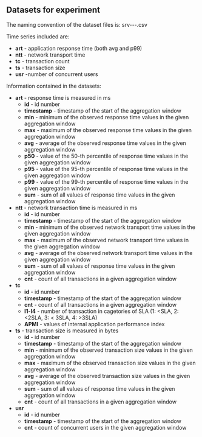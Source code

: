 ## Datasets for experiment

The naming convention of the dataset files is: srv-<serviceid>-<time series>-<granularity>.csv

Time series included are:

* **art** - application response time (both avg and p99)
* **ntt** - network transport time
* **tc** - transaction count
* **ts** - transaction size
* **usr** -number of concurrent users

Information contained in the datasets:

* **art** - response time is measured in ms
    * **id** - id number
    * **timestamp** - timestamp of the start of the aggregation window
    * **min** - minimum of the observed response time values in the given aggregation window
    * **max** - maximum of the observed response time values in the given aggregation window
    * **avg** - average of the observed response time values in the given aggregation window
    * **p50** - value of the 50-th percentile of response time values in the given aggregation window
    * **p95** - value of the 95-th percentile of response time values in the given aggregation window
    * **p99** - value of the 99-th percentile of response time values in the given aggregation window
    * **sum** - sum of all values of response time values in the given aggregation window
* **ntt** - network transaction time is measured in ms
    * **id** - id number
    * **timestamp** - timestamp of the start of the aggregation window
    * **min** - minimum of the observed network transport time values in the given aggregation window
    * **max** - maximum of the observed network transport time values in the given aggregation window
    * **avg** - average of the observed network transport time values in the given aggregation window
    * **sum** - sum of all values of response time values in the given aggregation window
    * **cnt** - count of all transactions in a given aggregation window
* **tc**
    * **id** - id number
    * **timestamp** - timestamp of the start of the aggregation window
    * **cnt** - count of all transactions in a given aggregation window
    * **l1-l4** - number of transaction in cagetories of SLA (1: <SLA, 2: <2SLA, 3: < 3SLA, 4: >3SLA)
    * **APMI** - values of internal application performance index
* **ts** - transaction size is measured in bytes
    * **id** - id number
    * **timestamp** - timestamp of the start of the aggregation window
    * **min** - minimum of the observed transaction size values in the given aggregation window
    * **max** - maximum of the observed transaction size values in the given aggregation window
    * **avg** - average of the observed transaction size values in the given aggregation window
    * **sum** - sum of all values of response time values in the given aggregation window
    * **cnt** - count of all transactions in a given aggregation window
* **usr**
    * **id** - id number
    * **timestamp** - timestamp of the start of the aggregation window
    * **cnt** - count of concurrent users in the given aggregation window